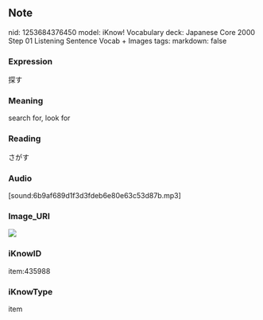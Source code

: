 ## Note
nid: 1253684376450
model: iKnow! Vocabulary
deck: Japanese Core 2000 Step 01 Listening Sentence Vocab + Images
tags: 
markdown: false

### Expression
探す

### Meaning
search for, look for

### Reading
さがす

### Audio
[sound:6b9af689d1f3d3fdeb6e80e63c53d87b.mp3]

### Image_URI
<!DOCTYPE html>
<title></title>
<img src="5a706cd64b19e18bcdd82836d24e539e.jpg">



### iKnowID
item:435988

### iKnowType
item

